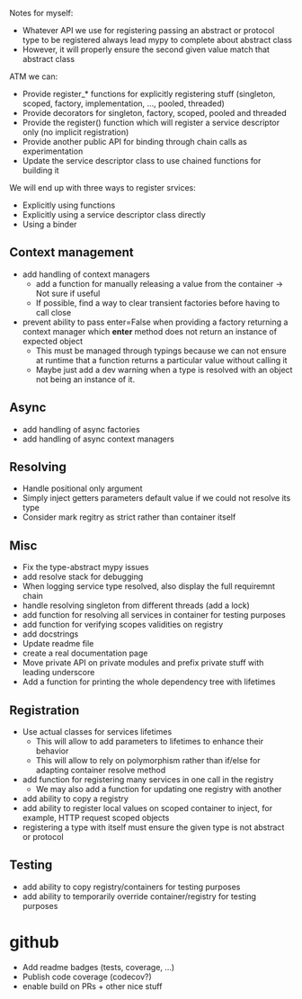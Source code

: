 Notes for myself:

- Whatever API we use for registering passing an abstract or protocol type to be registered always lead mypy to complete about abstract class
- However, it will properly ensure the second given value match that abstract class

ATM we can:

- Provide register\_\* functions for explicitly registering stuff (singleton, scoped, factory, implementation, ..., pooled, threaded)
- Provide decorators for singleton, factory, scoped, pooled and threaded
- Provide the register() function which will register a service descriptor only (no implicit registration)
- Provide another public API for binding through chain calls as experimentation
- Update the service descriptor class to use chained functions for building it

We will end up with three ways to register srvices:

- Explicitly using functions
- Explicitly using a service descriptor class directly
- Using a binder

## Context management

- add handling of context managers
  - add a function for manually releasing a value from the container -> Not sure if useful
  - If possible, find a way to clear transient factories before having to call close
- prevent ability to pass enter=False when providing a factory returning a context manager which **enter** method does not return an instance of expected object
  - This must be managed through typings because we can not ensure at runtime that a function returns a particular value without calling it
  - Maybe just add a dev warning when a type is resolved with an object not being an instance of it.

## Async

- add handling of async factories
- add handling of async context managers

## Resolving

- Handle positional only argument
- Simply inject getters parameters default value if we could not resolve its type
- Consider mark regitry as strict rather than container itself

## Misc

- Fix the type-abstract mypy issues
- add resolve stack for debugging
- When logging service type resolved, also display the full requiremnt chain
- handle resolving singleton from different threads (add a lock)
- add function for resolving all services in container for testing purposes
- add function for verifying scopes validities on registry
- add docstrings
- Update readme file
- create a real documentation page
- Move private API on private modules and prefix private stuff with leading underscore
- Add a function for printing the whole dependency tree with lifetimes

## Registration

- Use actual classes for services lifetimes
  - This will allow to add parameters to lifetimes to enhance their behavior
  - This will allow to rely on polymorphism rather than if/else for adapting container resolve method
- add function for registering many services in one call in the registry
  - We may also add a function for updating one registry with another
- add ability to copy a registry
- add ability to register local values on scoped container to inject, for example, HTTP request scoped objects
- registering a type with itself must ensure the given type is not abstract or protocol

## Testing

- add ability to copy registry/containers for testing purposes
- add ability to temporarily override container/registry for testing purposes

# github

- Add readme badges (tests, coverage, ...)
- Publish code coverage (codecov?)
- enable build on PRs + other nice stuff
